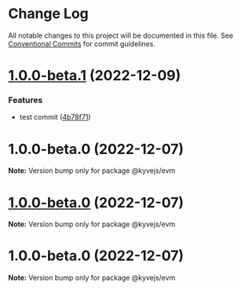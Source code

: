 # Change Log

All notable changes to this project will be documented in this file.
See [Conventional Commits](https://conventionalcommits.org) for commit guidelines.

# [1.0.0-beta.1](https://github.com/RuslanGlaznyov/kyvejs/compare/@kyvejs/evm@1.0.0-beta.0...@kyvejs/evm@1.0.0-beta.1) (2022-12-09)

### Features

- test commit ([4b78f71](https://github.com/RuslanGlaznyov/kyvejs/commit/4b78f7144a771c406861cff6b1f6fb69e2eaee41))

# 1.0.0-beta.0 (2022-12-07)

**Note:** Version bump only for package @kyvejs/evm

# [1.0.0-beta.0](https://github.com/RuslanGlaznyov/kyvejs/compare/@kyvejs/evm@1.0.0-beta.0...@kyvejs/evm@1.0.0-beta.0) (2022-12-07)

**Note:** Version bump only for package @kyvejs/evm

# 1.0.0-beta.0 (2022-12-07)

**Note:** Version bump only for package @kyvejs/evm
